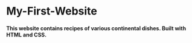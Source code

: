 # My-First-Website
 
 
 #### This website contains recipes of various continental dishes. Built with HTML and CSS.
